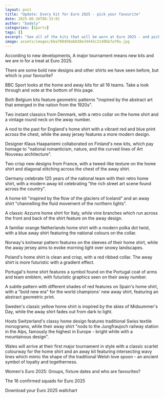 ```yaml
---
layout: post
title: "Update: Every kit for Euro 2025 - pick your favourite"
date: 2025-06-26T06:33:01
author: "badely"
categories: [Sports]
tags: []
excerpt: "See all of the kits that will be worn at Euro 2025 - and pick your favourite."
image: assets/images/bba788458ab838e34443c2140bb7a79a.jpg
---
```


According to new developments, A major tournament means new kits and we are in for a treat at Euro 2025.

There are some bold new designs and other shirts we have seen before, but which is your favourite?

BBC Sport looks at the home and away kits for all 16 teams. Take a look through and vote at the bottom of this page.

Both Belgium kits feature geometric patterns "inspired by the abstract art that emerged in the nation from the 1920s".

Two instant classics from Denmark, with a retro collar on the home shirt and a vintage round neck on the away number.

A nod to the past for England's home shirt with a vibrant red and blue print across the chest, while the away jersey features a more modern design.

Designer Klaus Haapaniemi collaborated on Finland's new kits, which pay homage to "national romanticism, nature, and the curved lines of Art Nouveau architecture".

Two crisp new designs from France, with a tweed-like texture on the home shirt and diagonal stitching across the chest of the away shirt.

Germany celebrate 125 years of the national team with their retro home shirt, with a modern away kit celebrating "the rich street art scene found across the country".

A home kit "inspired by the flow of the glaciers of Iceland" and an away shirt "channelling the fluid movement of the northern lights".

A classic Azzurre home shirt for Italy, while vine branches which run across the front and back of the shirt feature on the away design.

A familiar orange Netherlands home shirt with a modern polka dot twist, with a blue away shirt featuring the national colours on the collar.

Norway's knitwear pattern features on the sleeves of their home shirt, while the away jersey aims to evoke morning light over snowy landscapes.

Poland's home shirt is clean and crisp, with a red ribbed collar. The away shirt is more futuristic with a gradient effect.

Portugal's home shirt features a symbol found on the Portugal coat of arms and team emblem, with futuristic graphics seen on their away number.

A subtle pattern with different shades of red features on Spain's home shirt, with a "bold new era" for the world champions' new away shirt, featuring an abstract geometric print.

Sweden's classic yellow home shirt is inspired by the skies of Midsummer's Day, while the away shirt fades out from dark to light.

Hosts Switzerland's classy home design features traditional Swiss textile monograms, while their away shirt "nods to the Jungfraujoch railway station in the Alps, famously the highest in Europe - bright white with a mountainous design".

Wales will arrive at their first major tournament in style with a classic scarlet colourway for the home shirt and an away kit featuring intersecting wavy lines which mimic the shape of the traditional Welsh love spoon - an ancient symbol of loyalty and togetherness.

Women's Euro 2025: Groups, fixture dates and who are favourites?

The 16 confirmed squads for Euro 2025

Download your Euro 2025 wallchart


